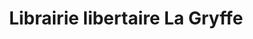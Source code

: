 ---
title: "Librairie libertaire La Gryffe"
url: /lyon/librairie-libertaire-la-gryffe/
shop: livres
---